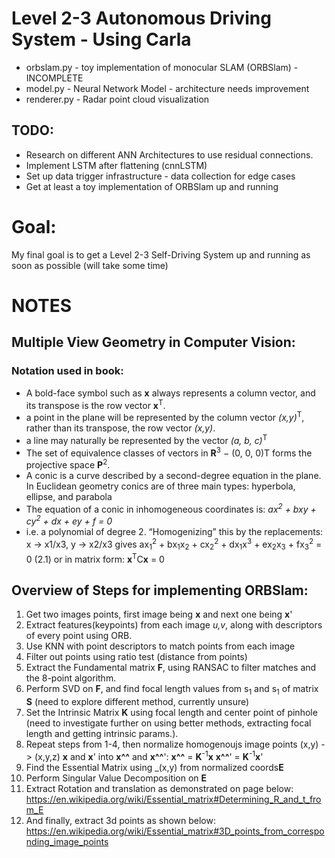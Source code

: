 # Level 2-3 Autonomous Driving System - Using Carla #

- orbslam.py - toy implementation of monocular SLAM (ORBSlam) - INCOMPLETE
- model.py - Neural Network Model - architecture needs improvement
- renderer.py - Radar point cloud visualization

## TODO: ##
- Research on different ANN Architectures to use 
residual connections.
- Implement LSTM after flattening (cnnLSTM)
- Set up data trigger infrastructure - data collection for edge cases
- Get at least a toy implementation of ORBSlam up and running

# Goal:
My final goal is to get a Level 2-3 Self-Driving System up and running as soon as possible (will take some time)

# NOTES #
## Multiple View Geometry in Computer Vision: ##
### Notation used in book: ###
 - A bold-face symbol such as **x** always
   represents a column vector, and its transpose is the row vector **x**<sup>T</sup>.
 - a point in the plane will be represented by the column vector
   _(x,y)_<sup>T</sup>, rather than its transpose, the row vector _(x,y)_.
 - a line may naturally be represented by the vector _(a, b, c)_<sup>T</sup>
 - The set of equivalence classes of vectors in **R**<sup>3</sup> − (0, 0, 0)T forms the projective
   space **P**<sup>2</sup>. 
 - A conic is a curve described by a second-degree equation in the plane. In Euclidean
   geometry conics are of three main types: hyperbola, ellipse, and parabola
 - The equation of a conic in inhomogeneous coordinates is:
   _ax<sup>2</sup> + bxy + cy<sup>2</sup> + dx + ey + f = 0_
 - i.e. a polynomial of degree 2. “Homogenizing” this by the replacements:
   x → x1/x3, y → x2/x3 gives
   ax<sub>1</sub><sup>2</sup> + bx<sub>1</sub>x<sub>2</sub> + cx<sub>2</sub><sup>2</sup> + dx<sub>1</sub>x<sup>3</sup> + ex<sub>2</sub>x<sub>3</sub> + fx<sub>3</sub><sup>2</sup> = 0 (2.1)
   or in matrix form:
   **x**<sup>T</sup>C**x** = 0 

## Overview of Steps for implementing ORBSlam: ##
 1. Get two images points, first image being **x** and next one being **x**'
 2. Extract features(keypoints) from  each image _u,v_, along with descriptors
	of every point using ORB.
 3. Use KNN with point descriptors to match points from each image
 4. Filter out points using ratio test (distance from points) 
 5. Extract the Fundamental matrix **F**, using RANSAC to filter matches and the 8-point algorithm.
 6. Perform SVD on **F**, and find focal length values from s<sub>1</sub> and s<sub>1</sub> of matrix **S** (need to explore different method, currently unsure)
 7. Set the Intrinsic Matrix **K** using focal length and center point of pinhole (need to investigate further on using better methods, extracting focal length and getting intrinsic params.).
 8. Repeat steps from 1-4, then normalize homogenoujs image points (x,y) -> (x,y,z) **x** and **x**' into **x^^** and **x^^**':
    **x^^** = **K**<sup>-1</sup>**x**
    **x^^**' = **K**<sup>-1</sup>**x**'
 9. Find the Essential Matrix using _(x,y) from normalized coords**E**
 10. Perform Singular Value Decomposition on **E**
 11. Extract Rotation and translation as demonstrated on page below:
     https://en.wikipedia.org/wiki/Essential_matrix#Determining_R_and_t_from_E
 12. And finally, extract 3d points as shown below:
     https://en.wikipedia.org/wiki/Essential_matrix#3D_points_from_corresponding_image_points 